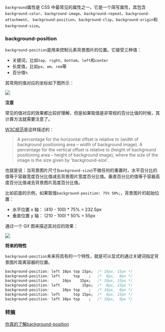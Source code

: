 `background`属性是 CSS 中最常见的属性之一，它是一个简写属性，其包含`background-color`、`background-image`、`background-repeat`、`background-attachment`、 `background-position`、`background-clip`、`background-origin`和`background-size`。

### background-position
`background-position`是用来控制元素背景图片的位置。它接受三种值：

- 关键词，比如`top`、`right`、`bottom`、`left`和`center`
- 长度值，比如`px`、`em`、`rem`等
- 百分值`%`

其常用的值对应的坐标如下图所示：

![](http://7xkt52.com1.z0.glb.clouddn.com/markdown/1484662450241.png)

**注意**

常见的值对应的效果都比较好理解，但是如果取值是非常规的百分比值的时候，其计算方法就需要注意了。

[W3C规范](https://www.w3.org/TR/css3-background/#the-background-origin)是这样描述的：

> A percentage for the horizontal offset is relative to (width of background positioning area – width of background image). A percentage for the vertical offset is relative to (height of background positioning area – height of background image), where the size of the image is the size given by 'background-size'.

也就是说：当背景图片尺寸(`background-size`)不做任何的重置时，水平百分比的值等于容器宽度百分比值减去背景图片宽度百分比值。垂直百分比的值等于容器高度百分比值减去背景图片高度百分比值。

比如前面的示例，如果取值`background-position: 75% 50%;`，背景图片的起始位置：

* 水平位置 x 轴： (410 - 100) * 75% = 232.5px
* 垂直位置 y 轴： (210 - 100) * 50% = 55px

通过一个 Gif 图来描述其对应的效果：

![](http://7xkt52.com1.z0.glb.clouddn.com/Zz6n6vY.jpg)

**将来的特性**

`background-position`未来将具有的一个特性，就是可以显式的通过关键词指定背景图片距离容器的位置。

```css
background-position: left 10px top 15px;  /* 10px, 15px */
background-position: left      top    ;   /*  0px,  0px */
background-position:      10px    15px;   /* 10px, 15px */
background-position: left          15px;  /*  0px, 15px */
background-position:      10px top    ;   /* 10px,  0px */
background-position: left      top 15px;  /*  0px, 15px */
background-position: left 10px top    ;   /* 10px,  0px */
```


### 转摘
[你真的了解background-position](http://web.jobbole.com/89957/)

